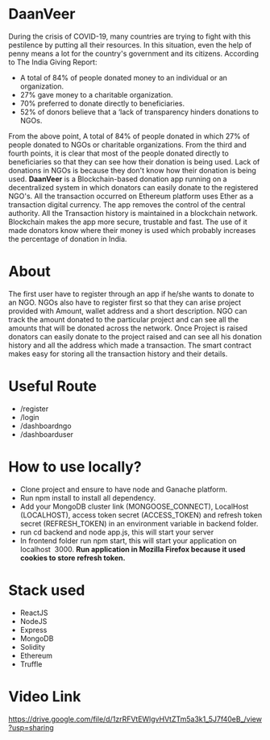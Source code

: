 # DaanVeer
During the crisis of COVID-19, many countries are trying to fight with this pestilence by putting all their resources. In this situation, even the help of penny means a lot for the country's government and its citizens. According to The India Giving Report:
- A total of 84% of people donated money to an individual or an organization.
- 27% gave money to a charitable organization.
- 70% preferred to donate directly to beneficiaries.
- 52% of donors believe that a ‘lack of transparency hinders donations to NGOs.

From the above point, A total of 84% of people donated in which 27% of people donated to NGOs or charitable organizations. From the third and fourth points, it is clear that most of the people donated directly to beneficiaries so that they can see how their donation is being used. Lack of donations in NGOs is because they don't know how their donation is being used.
**DaanVeer** is a Blockchain-based donation app running on a decentralized system in which donators can easily donate to the registered NGO's. All the transaction occurred on Ethereum platform uses Ether as a transaction digital currency. The app removes the control of the central authority. All the Transaction history is maintained in a blockchain network. Blockchain makes the app more secure, trustable and fast. The use of it made donators know where their money is used which probably increases the percentage of donation in India.
# About
The first user have to register through an app if he/she wants to donate to an NGO. NGOs also have to register first so that they can arise project provided with Amount, wallet address and a short description. NGO can track the amount donated to the particular project and can see all the amounts that will be donated across the network. Once Project is raised donators can easily donate to the project raised and can see all his donation history and all the address which made a transaction.
The smart contract makes easy for storing all the transaction history and their details.

# Useful Route
- /register
- /login
- /dashboardngo
- /dashboarduser

# How to use locally?
- Clone project and ensure to have node and Ganache platform.
- Run npm install to install all dependency.
- Add your MongoDB cluster link (MONGOOSE_CONNECT), LocalHost (LOCALHOST), access token secret (ACCESS_TOKEN) and refresh token secret (REFRESH_TOKEN) in an environment variable in backend folder.
- run cd backend and node app.js, this will start your server
- In frontend folder run npm start, this will start your application on localhost  3000.
**Run application in Mozilla Firefox because it used cookies to store refresh token.**

# Stack used
- ReactJS
- NodeJS
- Express
- MongoDB
- Solidity
- Ethereum
- Truffle
# Video Link
https://drive.google.com/file/d/1zrRFVtEWlgvHVtZTm5a3k1_5J7f40eB_/view?usp=sharing

